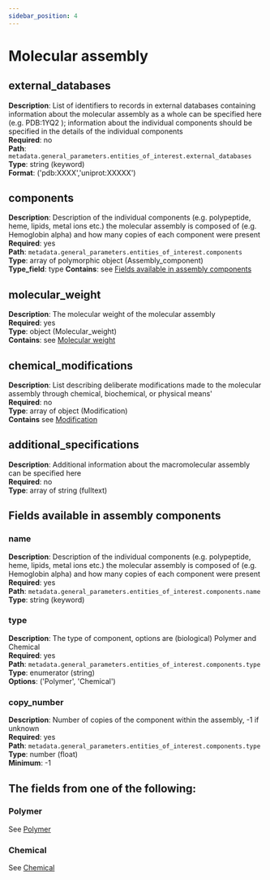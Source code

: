 ```yaml
---
sidebar_position: 4
---
```

# Molecular assembly

## external_databases

**Description**: List of identifiers to records in external databases containing information about the molecular assembly as a whole can be specified here (e.g. PDB:1YQ2 ); information about the individual components should be specified in the details of the individual components <br/>
**Required**: no <br/>
**Path**: `metadata.general_parameters.entities_of_interest.external_databases` <br/>
**Type**: string (keyword) <br/>
**Format**: ('pdb:XXXX','uniprot:XXXXX')

## components

**Description**: Description of the individual components (e.g. polypeptide, heme, lipids, metal ions etc.) the molecular assembly is composed of (e.g. Hemoglobin alpha) and how many copies of each component were present <br/>
**Required**: yes <br/>
**Path**: `metadata.general_parameters.entities_of_interest.components` <br/>
**Type**: array of polymorphic object (Assembly_component) <br/>
**Type_field**: type 
**Contains**: see [Fields available in assembly components](#fields-available-in-assembly-components)


## molecular_weight

**Description**: The molecular weight of the molecular assembly<br/>
**Required**: yes <br/>
**Type**: object (Molecular_weight) <br/>
**Contains**: see [Molecular weight](../../reusable_elements/molecular_weight.md)

## chemical_modifications

**Description**: List describing deliberate modifications made to the molecular assembly through chemical, biochemical, or physical means'<br/>
**Required**: no <br/>
**Type**: array of object (Modification)  <br/>
**Contains** see [Modification](../../reusable_elements/modification.md)


## additional_specifications

**Description**: Additional information about the macromolecular assembly can be specified here<br/>
**Required**: no <br/>
**Type**: array of string (fulltext) <br/>
 

## Fields available in assembly components

### name 

**Description**: Description of the individual components (e.g. polypeptide, heme, lipids, metal ions etc.) the molecular assembly is composed of (e.g. Hemoglobin alpha) and how many copies of each component were present <br/>
**Required**: yes <br/>
**Path**: `metadata.general_parameters.entities_of_interest.components.name` <br/>
**Type**: string (keyword) <br/>

### type 

**Description**: The type of component, options are (biological) Polymer and Chemical <br/>
**Required**: yes <br/>
**Path**: `metadata.general_parameters.entities_of_interest.components.type` <br/>
**Type**: enumerator (string) <br/>
**Options**: ('Polymer', 'Chemical')

### copy_number 

**Description**: Number of copies of the component within the assembly, -1 if unknown <br/>
**Required**: yes <br/>
**Path**: `metadata.general_parameters.entities_of_interest.components.type` <br/>
**Type**: number (float) <br/>
**Minimum**: -1 <br/>




## The fields from one of the following:

### Polymer

See [Polymer](polymer.md)  

### Chemical

See [Chemical](chemical.md)  
